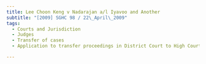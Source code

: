 ```yaml
---
title: Lee Choon Keng v Nadarajan a/l Iyavoo and Another
subtitle: "[2009] SGHC 98 / 22\_April\_2009"
tags:
  - Courts and Jurisdiction
  - Judges
  - Transfer of cases
  - Application to transfer proceedings in District Court to High Court

---
```



